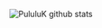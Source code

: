 ![PululuK github stats](https://github-readme-stats.vercel.app/api?username=PululuK&show_icons=true&title_color=45ce30&icon_color=45ce30&bg_color=fbfdfe&text_color=2C3335&cache_seconds=7200&hide=[%22contribs%22])
